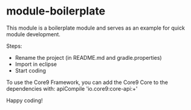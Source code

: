 module-boilerplate
==================

This module is a boilerplate module and serves as an example for quick module development.

Steps:
- Rename the project (in README.md and gradle.properties)
- Import in eclipse
- Start coding

To use the Core9 Framework, you can add the Core9 Core to the dependencies with:
	apiCompile 'io.core9:core-api:+'

Happy coding!
